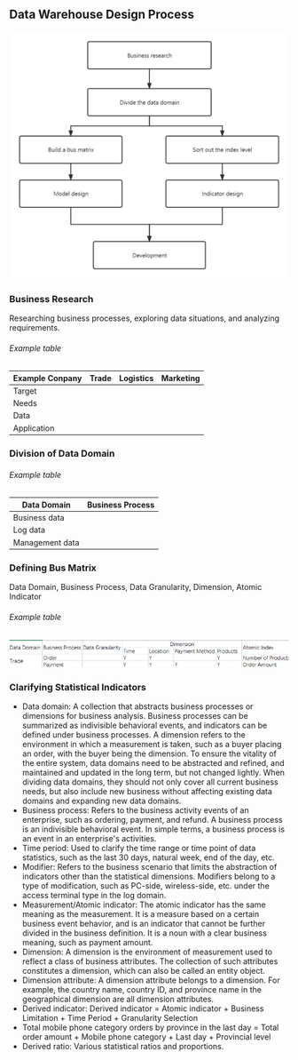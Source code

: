 ## Data Warehouse Design Process
![](https://github.com/NorthShip/Data-Engineer-Learning/blob/main/img/dwh%201.jpg)

### Business Research
Researching business processes, exploring data situations, and analyzing requirements.

###### Example table

| Example Conpany | Trade | Logistics | Marketing |
|-----------------|-------|-----------|-----------|
| Target          |       |           |           |
| Needs           |       |           |           |
| Data            |       |           |           |
| Application     |       |           |           |

### Division of Data Domain

###### Example table

| Data Domain     | Business Process |
|-----------------|------------------|
| Business data   |                  |
| Log data        |                  |
| Management data |                  |

### Defining Bus Matrix 
Data Domain, Business Process, Data Granularity, Dimension, Atomic Indicator
###### Example table

![](https://github.com/NorthShip/Data-Engineer-Learning/blob/main/img/dwh%202.png)

### Clarifying Statistical Indicators
- Data domain: A collection that abstracts business processes or dimensions for business analysis. Business processes can be summarized as indivisible behavioral events, and indicators can be defined under business processes. A dimension refers to the environment in which a measurement is taken, such as a buyer placing an order, with the buyer being the dimension. To ensure the vitality of the entire system, data domains need to be abstracted and refined, and maintained and updated in the long term, but not changed lightly. When dividing data domains, they should not only cover all current business needs, but also include new business without affecting existing data domains and expanding new data domains.
- Business process: Refers to the business activity events of an enterprise, such as ordering, payment, and refund. A business process is an indivisible behavioral event. In simple terms, a business process is an event in an enterprise's activities.
- Time period: Used to clarify the time range or time point of data statistics, such as the last 30 days, natural week, end of the day, etc.
- Modifier: Refers to the business scenario that limits the abstraction of indicators other than the statistical dimensions. Modifiers belong to a type of modification, such as PC-side, wireless-side, etc. under the access terminal type in the log domain.
- Measurement/Atomic indicator: The atomic indicator has the same meaning as the measurement. It is a measure based on a certain business event behavior, and is an indicator that cannot be further divided in the business definition. It is a noun with a clear business meaning, such as payment amount.
- Dimension: A dimension is the environment of measurement used to reflect a class of business attributes. The collection of such attributes constitutes a dimension, which can also be called an entity object.
- Dimension attribute: A dimension attribute belongs to a dimension. For example, the country name, country ID, and province name in the geographical dimension are all dimension attributes.
- Derived indicator: Derived indicator = Atomic indicator + Business Limitation + Time Period + Granularity Selection
- Total mobile phone category orders by province in the last day = Total order amount + Mobile phone category + Last day + Provincial level
- Derived ratio: Various statistical ratios and proportions.